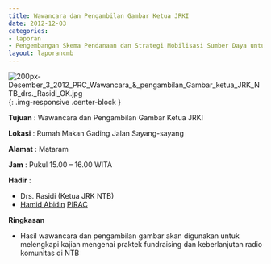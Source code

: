 ```yaml
---
title: Wawancara dan Pengambilan Gambar Ketua JRKI 
date: 2012-12-03
categories:
- laporan
- Pengembangan Skema Pendanaan dan Strategi Mobilisasi Sumber Daya untuk Keberlanjutan Media komunitas di Indonesia
layout: laporancmb
---
```



![200px-Desember_3_2012_PRC_Wawancara_&_pengambilan_Gambar_ketua_JRK_NTB_drs._Rasidi_OK.jpg](/uploads/200px-Desember_3_2012_PRC_Wawancara_&_pengambilan_Gambar_ketua_JRK_NTB_drs._Rasidi_OK.jpg){: .img-responsive .center-block }


**Tujuan** : Wawancara dan Pengambilan Gambar Ketua JRKI 

**Lokasi** : Rumah Makan Gading Jalan Sayang-sayang 

**Alamat** : Mataram

**Jam** : Pukul 15.00 – 16.00 WITA 

**Hadir** :
* Drs. Rasidi (Ketua JRK NTB)
* [Hamid Abidin](http://wiki.ciptamedia.org/wiki/Hamid_Abidin) [PIRAC](http://wiki.ciptamedia.org/wiki/PIRAC)

**Ringkasan**  
* Hasil wawancara dan pengambilan gambar akan digunakan untuk melengkapi kajian mengenai praktek fundraising dan keberlanjutan radio komunitas di NTB
